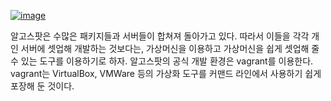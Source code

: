 [![image](https://user-images.githubusercontent.com/51963264/140062674-e8638b13-2dc6-4b1a-af4a-48bfff929ab7.png)](https://www.acmicpc.net/problem/1261)

<div>
알고스팟은 수많은 패키지들과 서버들이 합쳐져 돌아가고 있다.    
따라서 이들을 각각 개인 서버에 셋업해 개발하는 것보다는, 가상머신을 이용하고 가상머신을 쉽게 셋업해 줄 수 있는 도구를 이용하기로 하자. 알고스팟의 공식 개발 환경은 vagrant를 이용한다.    
vagrant는 VirtualBox, VMWare 등의 가상화 도구를 커맨드 라인에서 사용하기 쉽게 포장해 둔 것이다.
</div>
